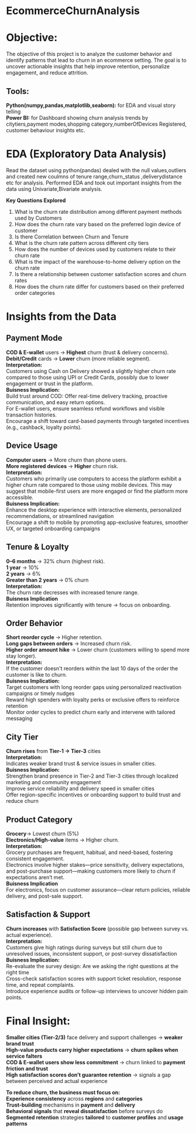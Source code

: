 # EcommerceChurnAnalysis

# Objective:
The objective of this project is to analyze the customer behavior and identify patterns that lead to churn in an ecommerce setting. The goal is to uncover actionable insights that help improve retention, personalize engagement, and reduce attrition.

## Tools:
**Python(numpy,pandas,matplotlib,seaborn):** for EDA and visual story telling <br>
**Power BI:** for Dashboard showing churn analysis trends by citytiers,payment modes,shopping category,numberOfDevices Registered, customer behaviour insights etc. <br>

# EDA (Exploratory Data Analysis)
Read the dataset using python(pandas) dealed with the null values,outliers and  created new coulmns of tenure range,churn_status ,deliverydistance etc for analysis.
Performed EDA and took out important insights from the data using Univariate,Bivariate analysis.

**Key Questions Explored**

1. What is the churn rate distribution among different payment methods used by Customers
2. How does the churn rate vary based on the preferred login device of customer
3. Is there Correlation between Churn and Tenure
4. What is the churn rate pattern across different city tiers
5. How does the number of devices used by customers relate to their churn rate
6. What is the impact of the warehouse-to-home delivery option on the churn rate
7. Is there a relationship between customer satisfaction scores and churn rates
8. How does the churn rate differ for customers based on their preferred order categories

# Insights from the Data<br>

## Payment Mode <br>

**COD & E-wallet** users → **Highest** churn (trust & delivery concerns). <br>
**Debit/Credit** cards → **Lower** churn (more reliable segment). <br>
**Interpretation:** <br>
Customers using Cash on Delivery showed a slightly higher churn rate compared to those using UPI or Credit Cards, possibly due to lower engagement or trust in the platform. <br>
**Buisness Implication:** <br>
Build trust around COD: Offer real-time delivery tracking, proactive communication, and easy return options. <br>
For E-wallet users, ensure seamless refund workflows and visible transaction histories. <br>
Encourage a shift toward card-based payments through targeted incentives (e.g., cashback, loyalty points). <br>



## Device Usage <br>

**Computer users** → More churn than phone users. <br>
**More registered devices** → **Higher** churn risk. <br>
**Interpretation:** <br>
Customers who primarily use computers to access the platform exhibit a higher churn rate compared to those using mobile devices. This may suggest that mobile-first users are more engaged or find the platform more accessible. <br>
**Buisness Implication:** <br>
Enhance the desktop experience with interactive elements, personalized recommendations, or streamlined navigation <br>
Encourage a shift to mobile by promoting app-exclusive features, smoother UX, or targeted onboarding campaigns <br>

## Tenure & Loyalty <br>

**0–6 months** → 32% churn (highest risk).<br>
**1 year** → 10% <br>
**2 years** → 6% <br>
**Greater than 2 years** → 0% churn <br>
**Interpretation:** <br>
The churn rate decresses with increased tenure range. <br>
**Buisness Implication**<br>
Retention improves significantly with tenure → focus on onboarding. <br>

## Order Behavior <br>

**Short reorder cycle** → Higher retention. <br>
**Long gaps between orders** → Increased churn risk. <br>
**Higher order amount hike** → Lower churn (customers willing to spend more stay longer). <br>
**Interpretation:**<br>
If the customer doesn't reorders within the last 10 days of the order the customer is like to churn. <br>
**Buisness Implication:**<br>
Target customers with long reorder gaps using personalized reactivation campaigns or timely nudges <br>
Reward high spenders with loyalty perks or exclusive offers to reinforce retention <br>
Monitor order cycles to predict churn early and intervene with tailored messaging <br>

      
## City Tier <br>

**Churn rises** from **Tier-1 → Tier-3** cities <br>
**Interpretation:** <br>
Indicates weaker brand trust & service issues in smaller cities. <br>
**Buisness Implication:** <br>
Strengthen brand presence in Tier-2 and Tier-3 cities through localized marketing and community engagement <br>
Improve service reliability and delivery speed in smaller cities <br>
Offer region-specific incentives or onboarding support to build trust and reduce churn <br>

       
## Product Category <br>

**Grocery**→ Lowest churn (5%) <br>
**Electronics/High-value** items → Higher churn. <br>
**Interpretation:** <br>
Grocery purchases are frequent, habitual, and need-based, fostering consistent engagement. <br>
Electronics involve higher stakes—price sensitivity, delivery expectations, and post-purchase support—making customers more likely to churn if expectations aren’t met. <br>
**Buisness Implication** <br>
For electronics, focus on customer assurance—clear return policies, reliable delivery, and post-sale support. <br>



## Satisfaction & Support <br>

**Churn increases** with **Satisfaction Score**  (possible gap between survey vs. actual experience). <br>
**Interpretation:** <br>
Customers give high ratings during surveys but still churn due to unresolved issues, inconsistent support, or post-survey dissatisfaction<br>
**Buisness Implication:** <br>
Re-evaluate the survey design: Are we asking the right questions at the right time <br>
Cross-check satisfaction scores with support ticket resolution, response time, and repeat complaints. <br>
Introduce experience audits or follow-up interviews to uncover hidden pain points. <br>


# Final Insight: <br> 
**Smaller cities (Tier-2/3)** face delivery and support challenges → **weaker brand trust** <br>
**High-value products carry higher expectations** → **churn spikes when service falters** <br>
**COD & E-wallet users show less commitment** → churn linked to **payment friction and trust** <br>
**High satisfaction scores don’t guarantee retention** → signals a gap between perceived and actual experience <br>

**To reduce churn, the business must  focus on:** <br>
**Experience consistency** across **regions** and **categories** <br>
**Trust-building** mechanisms in **payment** and **delivery** <br>
**Behavioral signals** that **reveal dissatisfaction** before surveys do <br>
**Segmented retention** strategies **tailored** to **customer profiles** and **usage patterns** <br>

